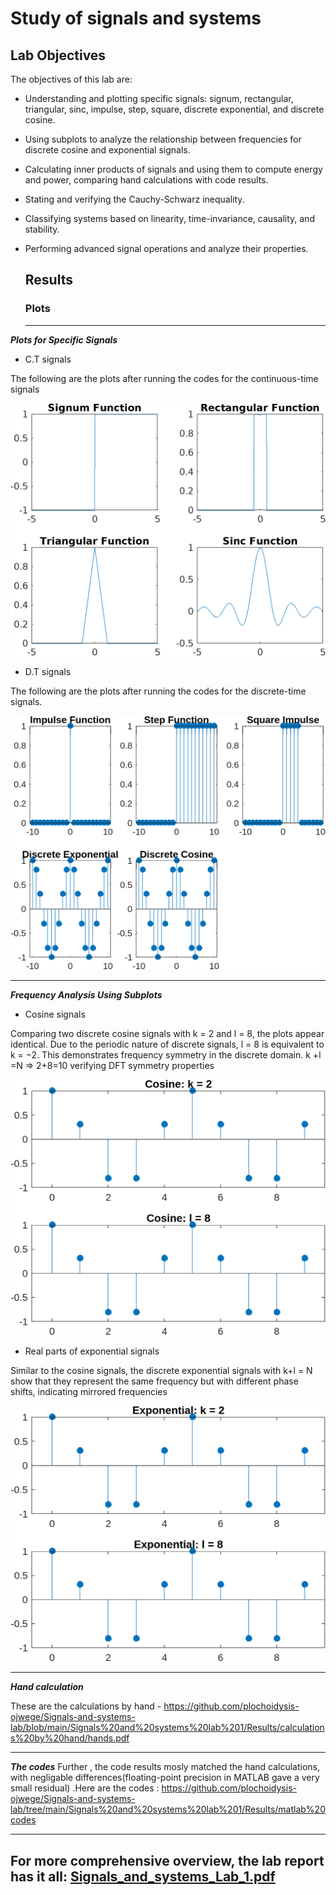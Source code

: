 # Study of signals and systems

## Lab Objectives

 The objectives of this lab are:
- Understanding and plotting specific signals: signum, rectangular, triangular, sinc, impulse, step, square, discrete exponential, and discrete cosine.
- Using subplots to analyze the relationship between frequencies for discrete cosine and exponential signals.
- Calculating inner products of signals and using them to compute energy and power, comparing hand calculations with code results.
- Stating and verifying the Cauchy-Schwarz inequality.
- Classifying systems based on linearity, time-invariance, causality, and stability.
- Performing advanced signal operations and analyze their properties.
  
  ## Results
  ### Plots
  ---
 ***Plots for Specific Signals***
 
 - C.T signals
 
 The following are the plots after running the codes for the continuous-time
 signals

![ Plots for Specific Signals-C.T signals](https://github.com/plochoidysis-ojwege/Signals-and-systems-lab/blob/main/Signals%20and%20systems%20lab%201/Results/Plots/Plot%20of%20%20CT%20signals.png)

 - D.T signals
   
The following are the plots after running the codes for the discrete-time signals.
 
![ Plots for Specific Signals-D.T signals](https://github.com/plochoidysis-ojwege/Signals-and-systems-lab/blob/main/Signals%20and%20systems%20lab%201/Results/Plots/Plot%20of%20DT%20signals.png)

---
***Frequency Analysis Using Subplots***

 - Cosine signals
   
Comparing two discrete cosine signals with k = 2 and l = 8, the plots appear identical. Due to the periodic nature of discrete signals, l = 8 is equivalent to k = −2. This demonstrates frequency symmetry in the discrete domain. k +l =N ⇒ 2+8=10 verifying DFT symmetry properties


![ Frequency Analysis Using Subplots-Cosine signals](https://github.com/plochoidysis-ojwege/Signals-and-systems-lab/blob/main/Signals%20and%20systems%20lab%201/Results/Plots/Plot%20of%20cosine%20signals.png)

 - Real parts of exponential signals


Similar to the cosine signals, the discrete exponential signals with k+l = N show that they represent the same frequency but with different phase shifts, indicating mirrored frequencies

![ Frequency Analysis Using Subplots-Real parts of exponential signals](https://github.com/plochoidysis-ojwege/Signals-and-systems-lab/blob/main/Signals%20and%20systems%20lab%201/Results/Plots/Plot%20of%20exponential%20signals.png)

---
***Hand calculation***

These are the calculations by hand - https://github.com/plochoidysis-ojwege/Signals-and-systems-lab/blob/main/Signals%20and%20systems%20lab%201/Results/calculations%20by%20hand/hands.pdf

---
***The codes***
Further , the code results mosly matched the hand calculations, with negligable differences(floating-point precision in MATLAB gave a very small residual) .Here are the codes :
https://github.com/plochoidysis-ojwege/Signals-and-systems-lab/tree/main/Signals%20and%20systems%20lab%201/Results/matlab%20codes

---
## For more comprehensive overview, the lab report has it all: [Signals_and_systems_Lab_1.pdf](https://github.com/plochoidysis-ojwege/Signals-and-systems-lab/blob/main/Signals%20and%20systems%20lab%201/The%20Lab%20Report/Signals_and_systems_Lab_1.pdf) 
